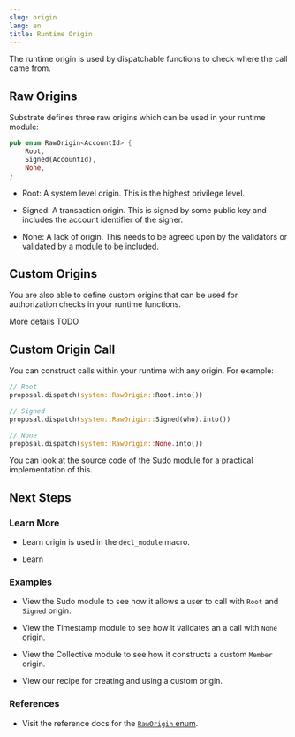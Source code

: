 ```yaml
---
slug: origin
lang: en
title: Runtime Origin
---
```


The runtime origin is used by dispatchable functions to check where the call came from.

## Raw Origins

Substrate defines three raw origins which can be used in your runtime module:

```rust
pub enum RawOrigin<AccountId> {
	Root,
	Signed(AccountId),
	None,
}
```

- Root: A system level origin. This is the highest privilege level.

- Signed: A transaction origin. This is signed by some public key and includes the account
  identifier of the signer.

- None: A lack of origin. This needs to be agreed upon by the validators or validated by a module to
  be included.

## Custom Origins

You are also able to define custom origins that can be used for authorization checks in your runtime
functions.

More details TODO

## Custom Origin Call

You can construct calls within your runtime with any origin. For example:

```rust
// Root
proposal.dispatch(system::RawOrigin::Root.into())

// Signed
proposal.dispatch(system::RawOrigin::Signed(who).into())

// None
proposal.dispatch(system::RawOrigin::None.into())
```

You can look at the source code of the
[Sudo module](https://crates.parity.io/pallet_sudo/index.html) for a practical
implementation of this.

## Next Steps

### Learn More

- Learn origin is used in the `decl_module` macro.

- Learn

### Examples

- View the Sudo module to see how it allows a user to call with `Root` and `Signed` origin.

- View the Timestamp module to see how it validates an a call with `None` origin.

- View the Collective module to see how it constructs a custom `Member` origin.

- View our recipe for creating and using a custom origin.

### References

- Visit the reference docs for the
  [`RawOrigin` enum](https://crates.parity.io/frame_system/enum.RawOrigin.html).
